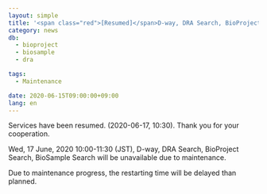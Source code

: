 ```yaml
---
layout: simple
title: '<span class="red">[Resumed]</span>D-way, DRA Search, BioProject Search, BioSample Search will be unavailable (17 Jun, 10:00-11:30)'
category: news
db:
  - bioproject
  - biosample
  - dra

tags:
  - Maintenance

date: 2020-06-15T09:00:00+09:00
lang: en
---
```


<p class="red">Services have been resumed. (2020-06-17, 10:30). Thank you for your cooperation.</p>

<p>Wed, 17 June, 2020 10:00-11:30 (JST), D-way, DRA Search, BioProject Search, BioSample Search will be unavailable due to maintenance.</p>

<p>Due to maintenance progress, the restarting time will be delayed than planned.</p>
